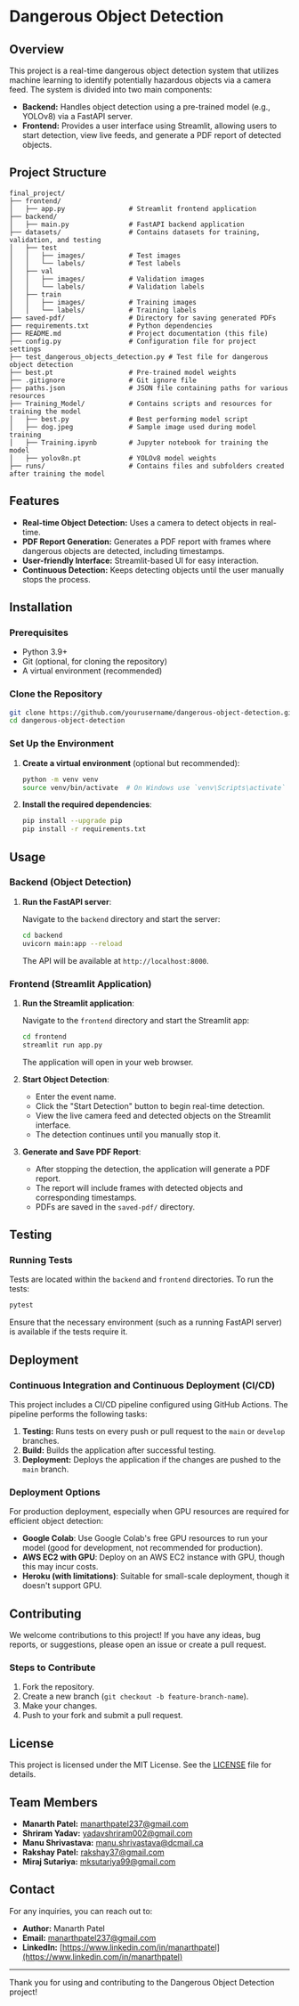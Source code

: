 
# Dangerous Object Detection

## Overview

This project is a real-time dangerous object detection system that utilizes machine learning to identify potentially hazardous objects via a camera feed. The system is divided into two main components:
- **Backend:** Handles object detection using a pre-trained model (e.g., YOLOv8) via a FastAPI server.
- **Frontend:** Provides a user interface using Streamlit, allowing users to start detection, view live feeds, and generate a PDF report of detected objects.

## Project Structure

```
final_project/
├── frontend/
│   ├── app.py                # Streamlit frontend application
├── backend/
│   ├── main.py               # FastAPI backend application
├── datasets/                 # Contains datasets for training, validation, and testing
│   ├── test
│   │   ├── images/           # Test images
│   │   └── labels/           # Test labels
│   ├── val
│   │   ├── images/           # Validation images
│   │   └── labels/           # Validation labels
│   ├── train
│   │   ├── images/           # Training images
│   │   └── labels/           # Training labels
├── saved-pdf/                # Directory for saving generated PDFs
├── requirements.txt          # Python dependencies
├── README.md                 # Project documentation (this file)
├── config.py                 # Configuration file for project settings
├── test_dangerous_objects_detection.py # Test file for dangerous object detection
├── best.pt                   # Pre-trained model weights
├── .gitignore                # Git ignore file
├── paths.json                # JSON file containing paths for various resources
├── Training_Model/           # Contains scripts and resources for training the model
│   ├── best.py               # Best performing model script
│   ├── dog.jpeg              # Sample image used during model training
│   ├── Training.ipynb        # Jupyter notebook for training the model
│   ├── yolov8n.pt            # YOLOv8 model weights
├── runs/                     # Contains files and subfolders created after training the model
```

## Features

- **Real-time Object Detection:** Uses a camera to detect objects in real-time.
- **PDF Report Generation:** Generates a PDF report with frames where dangerous objects are detected, including timestamps.
- **User-friendly Interface:** Streamlit-based UI for easy interaction.
- **Continuous Detection:** Keeps detecting objects until the user manually stops the process.

## Installation

### Prerequisites

- Python 3.9+
- Git (optional, for cloning the repository)
- A virtual environment (recommended)

### Clone the Repository

```bash
git clone https://github.com/yourusername/dangerous-object-detection.git
cd dangerous-object-detection
```

### Set Up the Environment

1. **Create a virtual environment** (optional but recommended):

    ```bash
    python -m venv venv
    source venv/bin/activate  # On Windows use `venv\Scripts\activate`
    ```

2. **Install the required dependencies**:

    ```bash
    pip install --upgrade pip
    pip install -r requirements.txt
    ```

## Usage

### Backend (Object Detection)

1. **Run the FastAPI server**:

    Navigate to the `backend` directory and start the server:

    ```bash
    cd backend
    uvicorn main:app --reload
    ```

    The API will be available at `http://localhost:8000`.

### Frontend (Streamlit Application)

1. **Run the Streamlit application**:

    Navigate to the `frontend` directory and start the Streamlit app:

    ```bash
    cd frontend
    streamlit run app.py
    ```

    The application will open in your web browser.

2. **Start Object Detection**:

    - Enter the event name.
    - Click the "Start Detection" button to begin real-time detection.
    - View the live camera feed and detected objects on the Streamlit interface.
    - The detection continues until you manually stop it.

3. **Generate and Save PDF Report**:

    - After stopping the detection, the application will generate a PDF report.
    - The report will include frames with detected objects and corresponding timestamps.
    - PDFs are saved in the `saved-pdf/` directory.

## Testing

### Running Tests

Tests are located within the `backend` and `frontend` directories. To run the tests:

```bash
pytest
```

Ensure that the necessary environment (such as a running FastAPI server) is available if the tests require it.

## Deployment

### Continuous Integration and Continuous Deployment (CI/CD)

This project includes a CI/CD pipeline configured using GitHub Actions. The pipeline performs the following tasks:

1. **Testing:** Runs tests on every push or pull request to the `main` or `develop` branches.
2. **Build:** Builds the application after successful testing.
3. **Deployment:** Deploys the application if the changes are pushed to the `main` branch.

### Deployment Options

For production deployment, especially when GPU resources are required for efficient object detection:

- **Google Colab**: Use Google Colab's free GPU resources to run your model (good for development, not recommended for production).
- **AWS EC2 with GPU**: Deploy on an AWS EC2 instance with GPU, though this may incur costs.
- **Heroku (with limitations)**: Suitable for small-scale deployment, though it doesn't support GPU.

## Contributing

We welcome contributions to this project! If you have any ideas, bug reports, or suggestions, please open an issue or create a pull request.

### Steps to Contribute

1. Fork the repository.
2. Create a new branch (`git checkout -b feature-branch-name`).
3. Make your changes.
4. Push to your fork and submit a pull request.

## License

This project is licensed under the MIT License. See the [LICENSE](LICENSE) file for details.

## Team Members

- **Manarth Patel:** [manarthpatel237@gmail.com](mailto:manarthpatel237@gmail.com)
- **Shriram Yadav:** [yadavshriram002@gmail.com](mailto:yadavshriram002@gmail.com)
- **Manu Shrivastava:** [manu.shrivastava@dcmail.ca](mailto:manu.shrivastava@dcmail.ca)
- **Rakshay Patel:** [rakshay37@gmail.com](mailto:rakshay37@gmail.com)
- **Miraj Sutariya:** [mksutariya99@gmail.com](mailto:mksutariya99@gmail.com)

## Contact

For any inquiries, you can reach out to:

- **Author:** Manarth Patel
- **Email:** [manarthpatel237@gmail.com](mailto:manarthpatel237@gmail.com)
- **LinkedIn:** [https://www.linkedin.com/in/manarthpatel](https://www.linkedin.com/in/manarthpatel)

---

Thank you for using and contributing to the Dangerous Object Detection project!